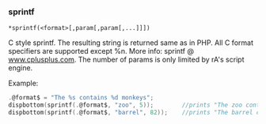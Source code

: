 ### sprintf
```
*sprintf(<format>[,param[,param[,...]]])
```

C style sprintf. The resulting string is returned same as in PHP. All C format
specifiers are supported except %n. More info: sprintf @ www.cplusplus.com.
The number of params is only limited by rA's script engine.

Example:
```c
.@format$ = "The %s contains %d monkeys";
dispbottom(sprintf(.@format$, "zoo", 5));        //prints "The zoo contains 5 monkeys"
dispbottom(sprintf(.@format$, "barrel", 82));    //prints "The barrel contains 82 monkeys"
```
